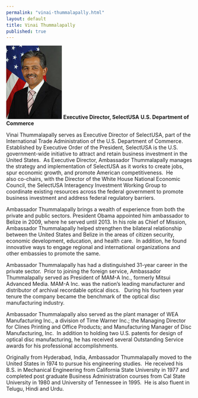 ```yaml
---
permalink: "vinai-thummalapally.html"
layout: default
title: Vinai Thummalapally
published: true
---
```



<span class="imgright">![Vinai Thummalapally](images/VT-headshot-small-2.jpg)
**Executive Director, SelectUSA**
**U.S. Department of Commerce**</span>


Vinai Thummalapally serves as Executive Director of SelectUSA, part of the International Trade Administration of the U.S. Department of Commerce.&nbsp; Established by Executive Order of the President, SelectUSA is&nbsp;the&nbsp;U.S. government-wide initiative&nbsp;to attract and retain business investment in the United States. &nbsp;As Executive Director, Ambassador Thummalapally manages the strategy and implementation of SelectUSA&nbsp;as it works&nbsp;to create jobs, spur economic growth, and promote American competitiveness. &nbsp;He also&nbsp;co-chairs, with the Director of the White House National Economic Council, the SelectUSA Interagency Investment Working Group to coordinate existing resources across the federal government to promote business investment and address federal regulatory&nbsp;barriers.&nbsp;&nbsp;

Ambassador Thummalapally brings a wealth of experience from both the private and public sectors. President Obama appointed him ambassador to Belize in 2009, where he served until 2013. In his role as Chief of Mission, Ambassador Thummalapally helped strengthen the bilateral relationship between the United States and Belize in the areas of citizen security, economic development, education, and health care.&nbsp; In addition, he found innovative ways to engage regional and international organizations and other embassies to promote the same. 

Ambassador Thummalapally has had a distinguished 31-year career in the private sector.&nbsp; Prior to joining the foreign service, Ambassador Thummalapally served as President of MAM-A Inc., formerly Mitsui Advanced Media. MAM-A Inc. was the nation’s leading manufacturer and distributor of archival recordable optical discs.&nbsp; &nbsp;During his fourteen year tenure the company became the benchmark of the optical disc manufacturing industry. 

Ambassador Thummalapally also served as the plant manager of WEA Manufacturing Inc., a division of Time Warner Inc.; the Managing Director for Clines Printing and Office Products; and Manufacturing Manager of Disc Manufacturing, Inc.&nbsp; In addition to holding two U.S. patents for design of optical disc manufacturing, he has received several Outstanding Service awards for his professional accomplishments.

Originally from Hyderabad, India, Ambassador Thummalapally moved to the United States in 1974 to pursue his engineering studies.&nbsp; He received his B.S. in Mechanical Engineering from California State University in 1977 and completed post graduate Business Administration courses from Cal State University in 1980 and University of Tennessee in 1995.&nbsp; He is also fluent in Telugu, Hindi and Urdu.
  
